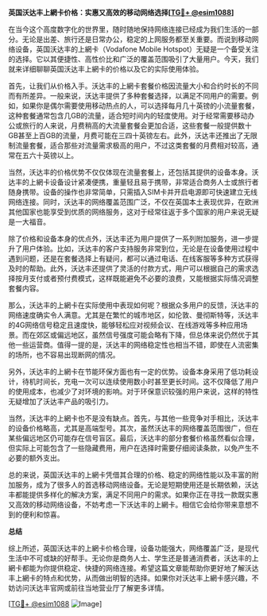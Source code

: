 **英国沃达丰上網卡价格：实惠又高效的移动网络选择[[TG💪+ @esim1088](https://t.me/s/esim1088)]**

在当今这个高度数字化的世界里，随时随地保持网络连接已经成为我们生活的一部分。无论是出差、旅行还是日常办公，稳定的上网服务都至关重要。而说到移动网络设备，英国沃达丰的上網卡（Vodafone Mobile Hotspot）无疑是一个备受关注的选择。它以其便捷性、高性价比和广泛的覆盖范围吸引了大量用户。今天，我们就来详细聊聊英国沃达丰上網卡的价格以及它的实际使用体验。

首先，让我们从价格入手。沃达丰的上網卡套餐价格因流量大小和合约时长的不同而有所差异。一般来说，沃达丰提供了多种套餐选择，以满足不同用户的需要。例如，如果你是偶尔需要使用移动热点的人，可以选择每月几十英镑的小流量套餐，这种套餐通常包含几GB的流量，适合短时间内的轻度使用。对于经常需要移动办公或旅行的人来说，月费稍高的大流量套餐会更加合适，这些套餐一般提供数十GB甚至上百GB的流量，月费可能在三四十英镑左右。此外，沃达丰还推出了无限制流量套餐，适合那些对流量需求极高的用户，不过这类套餐的月费相对较高，通常在五六十英镑以上。

当然，沃达丰的价格优势不仅仅体现在流量套餐上，还包括其提供的设备本身。沃达丰的上網卡设备设计紧凑便携，重量轻且易于携带，非常适合商务人士或旅行者随身携带。设备的操作也非常简单，只需插入SIM卡并开启电源即可快速建立无线网络连接。同时，沃达丰的网络覆盖范围广泛，不仅在英国本土表现优异，在欧洲其他国家也能享受到优质的网络服务，这对于经常往返于多个国家的用户来说无疑是一大福音。

除了价格和设备本身的优点外，沃达丰还为用户提供了一系列附加服务，进一步提升了用户体验。比如，沃达丰的客户支持服务非常到位，无论是在设备使用过程中遇到问题，还是在套餐选择上有疑问，都可以通过电话、在线客服等多种方式获得及时的帮助。此外，沃达丰还提供了灵活的付款方式，用户可以根据自己的需求选择按月支付或者预付费模式，这样既能避免不必要的浪费，又能根据实际情况调整套餐内容。

那么，沃达丰的上網卡在实际使用中表现如何呢？根据众多用户的反馈，沃达丰的网络速度确实令人满意。尤其是在繁忙的城市地区，如伦敦、曼彻斯特等，沃达丰的4G网络信号稳定且速度快，能够轻松应对视频会议、在线游戏等多种应用场景。而在郊区或偏远地区，虽然信号强度可能会略有下降，但总体来说仍然优于其他一些运营商。值得一提的是，沃达丰的网络稳定性也相当不错，即使在人流密集的场所，也不容易出现断网的情况。

另外，沃达丰的上網卡在节能环保方面也有一定的优势。设备本身采用了低功耗设计，待机时间长，充电一次可以连续使用数小时甚至更长时间。这不仅降低了用户的使用成本，也减少了对环境的影响。对于环保意识较强的用户来说，这样的特性无疑增加了沃达丰产品的吸引力。

当然，沃达丰的上網卡也不是没有缺点。首先，与其他一些竞争对手相比，沃达丰的设备价格略高，尤其是高端型号。其次，虽然沃达丰的网络覆盖范围很广，但在某些偏远地区仍可能存在信号盲区。最后，沃达丰的部分套餐价格虽然看似合理，但实际上可能包含了一些隐藏费用，用户在选择时需要仔细阅读条款，以免产生不必要的额外支出。

总的来说，英国沃达丰的上網卡凭借其合理的价格、稳定的网络性能以及丰富的附加服务，成为了很多人的首选移动网络设备。无论是短期使用还是长期依赖，沃达丰都能提供多样化的解决方案，满足不同用户的需求。如果你正在寻找一款既实惠又高效的移动网络设备，不妨考虑一下沃达丰的上網卡。相信它会给你带来意想不到的便利和惊喜。

**总结**

综上所述，英国沃达丰的上網卡价格合理，设备功能强大，网络覆盖广泛，是现代生活中不可或缺的好帮手。无论你是商务人士、学生还是普通消费者，沃达丰的上網卡都能为你提供稳定、快捷的网络连接。希望这篇文章能帮助你更好地了解沃达丰上網卡的特点和优势，从而做出明智的选择。如果你对沃达丰上網卡感兴趣，不妨访问沃达丰官网或前往当地营业厅了解更多详情。

[[TG💪+ @esim1088](https://t.me/s/esim1088) ![Image](https://i.postimg.cc/4NQfJmqS/Snipaste-2025-05-13-00-14-12.png)]